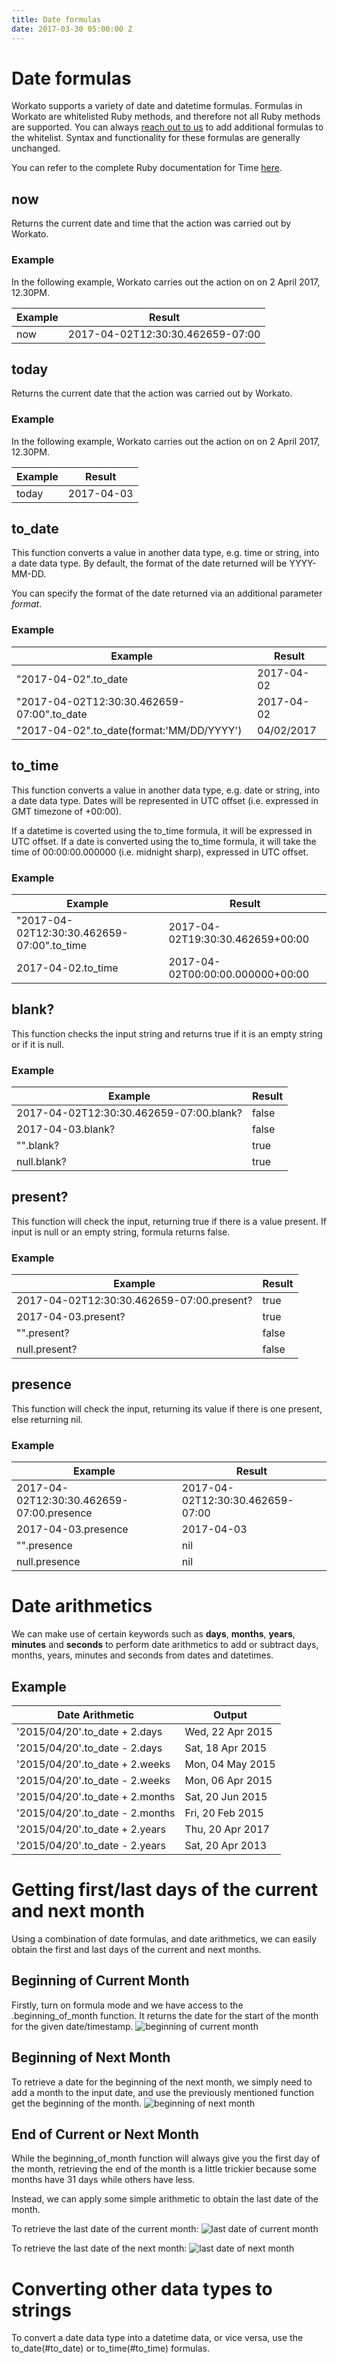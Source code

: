 ```yaml
---
title: Date formulas
date: 2017-03-30 05:00:00 Z
---
```


# Date formulas
Workato supports a variety of date and datetime formulas. Formulas in Workato are whitelisted Ruby methods, and therefore not all Ruby methods are supported. You can always [reach out to us](contact-us.md) to add additional formulas to the whitelist. Syntax and functionality for these formulas are generally unchanged.

You can refer to the complete Ruby documentation for Time [here](http://ruby-doc.org/core-2.3.3/Time.html).

## now
Returns the current date and time that the action was carried out by Workato.

### Example
In the following example, Workato carries out the action on on 2 April 2017, 12.30PM.

| Example             | Result                             |
|---------------------|------------------------------------|
| now                 | 2017-04-02T12:30:30.462659-07:00   |

## today
Returns the current date that the action was carried out by Workato.

### Example
In the following example, Workato carries out the action on on 2 April 2017, 12.30PM.

| Example             | Result                             |
|---------------------|------------------------------------|
| today               | 2017-04-03                         |

## to_date
This function converts a value in another data type, e.g. time or string, into a date data type. By default, the format of the date returned will be YYYY-MM-DD.

You can specify the format of the date returned via an additional parameter *format*.

### Example
| Example                                    | Result                             |
|--------------------------------------------|------------------------------------|
| "2017-04-02".to_date                       | 2017-04-02                         |
| "2017-04-02T12:30:30.462659-07:00".to_date | 2017-04-02                         |
| "2017-04-02".to_date(format:'MM/DD/YYYY')  | 04/02/2017                         |

## to_time
This function converts a value in another data type, e.g. date or string, into a date data type. Dates will be represented in UTC offset (i.e. expressed in GMT timezone of +00:00).

If a datetime is coverted using the to_time formula, it will be expressed in UTC offset. If a date is converted using the to_time formula, it will take the time of 00:00:00.000000 (i.e. midnight sharp), expressed in UTC offset.

### Example
| Example                                    | Result                             |
|--------------------------------------------|------------------------------------|
| "2017-04-02T12:30:30.462659-07:00".to_time | 2017-04-02T19:30:30.462659+00:00   |
| 2017-04-02.to_time                         | 2017-04-02T00:00:00.000000+00:00   |

## blank?
This function checks the input string and returns true if it is an empty string or if it is null.

### Example
| Example                                  | Result |
|------------------------------------------|--------|
| 2017-04-02T12:30:30.462659-07:00.blank?  | false  |
| 2017-04-03.blank?                        | false  |
| "".blank?                                | true   |
| null.blank?                              | true   |

## present?
This function will check the input, returning true if there is a value present. If input is null or an empty string, formula returns false.

### Example
| Example                                    | Result |
|--------------------------------------------|--------|
| 2017-04-02T12:30:30.462659-07:00.present?  | true   |
| 2017-04-03.present?                        | true   |
| "".present?                                | false  |
| null.present?                              | false  |

## presence
This function will check the input, returning its value if there is one present, else returning nil.

### Example
| Example                                    | Result                             |
|--------------------------------------------|------------------------------------|
| 2017-04-02T12:30:30.462659-07:00.presence  | 2017-04-02T12:30:30.462659-07:00   |
| 2017-04-03.presence                        | 2017-04-03                         |
| "".presence                                | nil                                |
| null.presence                              | nil                                |

# Date arithmetics
We can make use of certain keywords such as **days**, **months**, **years**, **minutes** and **seconds** to perform date arithmetics to add or subtract days, months, years, minutes and seconds from dates and datetimes.

## Example

| Date Arithmetic | Output |
| ------------- | ------------- |
| '2015/04/20'.to_date + 2.days | Wed, 22 Apr 2015 |
| '2015/04/20'.to_date - 2.days | Sat, 18 Apr 2015 |
| '2015/04/20'.to_date + 2.weeks | Mon, 04 May 2015 |
| '2015/04/20'.to_date - 2.weeks | Mon, 06 Apr 2015 |
| '2015/04/20'.to_date + 2.months | Sat, 20 Jun 2015 |
| '2015/04/20'.to_date - 2.months | Fri, 20 Feb 2015 |
| '2015/04/20'.to_date + 2.years | Thu, 20 Apr 2017 |
| '2015/04/20'.to_date - 2.years | Sat, 20 Apr 2013 |

# Getting first/last days of the current and next month
Using a combination of date formulas, and date arithmetics, we can easily obtain the first and last days of the current and next months.

## Beginning of Current Month
Firstly, turn on formula mode and we have access to the .beginning_of_month function. It returns the date for the start of the month for the given date/timestamp.
![beginning of current month](/assets/images/formula-docs/beginning_of_current_month.png)

## Beginning of Next Month
To retrieve a date for the beginning of the next month, we simply need to add a month to the input date, and use the previously mentioned function get the beginning of the month.
![beginning of next month](/assets/images/formula-docs/beginning_of_next_month.png)

## End of Current or Next Month
While the beginning_of_month function will always give you the first day of the month, retrieving the end of the month is a little trickier because some months have 31 days while others have less.

Instead, we can apply some simple arithmetic to obtain the last date of the month.

To retrieve the last date of the current month:
![last date of current month](/assets/images/formula-docs/last_date_current_month.png)

To retrieve the last date of the next month:
![last date of next month](/assets/images/formula-docs/last_date_next_month.png)

# Converting other data types to strings
To convert a date data type into a datetime data, or vice versa, use the to_date(#to_date) or to_time(#to_time) formulas.
